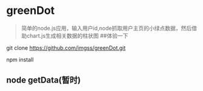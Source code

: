 greenDot
=============
>简单的node.js应用，输入用户id,node抓取用户主页的小绿点数据，然后借助chart.js生成相关数据的柱状图
##体验一下

git clone https://github.com/imgss/greenDot.git

npm install

node getData(暂时)
------------------